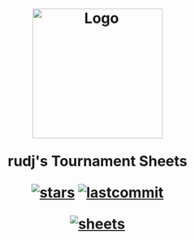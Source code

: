 <h1 align="center">
  <a href="https://github.com/nzbasic/batch-beatmap-downloader">
    <img src="https://media.discordapp.net/attachments/830112595854884925/1282700564131479552/logo.png?ex=66e04f7d&is=66defdfd&hm=8da759cca7ab12ce0168883aa6a41aa9a12a707775156936dfaf49b38208dba1&=&format=webp&quality=lossless&width=320&height=320" alt="Logo" width="256" height="256">
  </a>

  
  rudj's Tournament Sheets

[![stars](https://img.shields.io/github/stars/ryancranie/tourney-sheets?style=flat-square)](https://github.com/ryancranie/tourney-sheets)
[![lastcommit](https://img.shields.io/github/last-commit/ryancranie/tourney-sheets?style=flat-square)](https://github.com/ryancranie/tourney-sheets)

[![sheets](https://img.shields.io/badge/Google_Sheets-34A853?style=for-the-badge&logo=google-sheets&logoColor=white)](https://drive.google.com/drive/folders/1apSsEoAv3WGYSrVMohPvmrMSO5MPxdCC?usp=sharing)

</h1>
